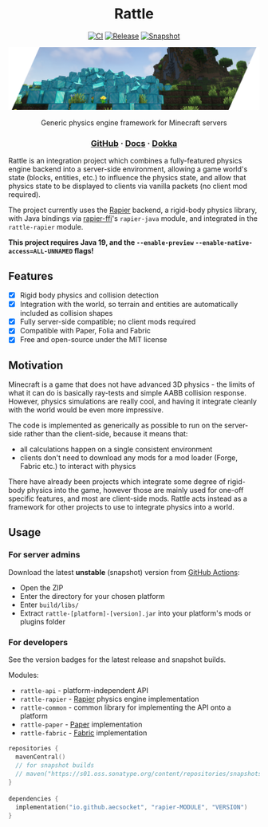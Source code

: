 <div align="center">

# Rattle
[![CI](https://img.shields.io/github/actions/workflow/status/aecsocket/rattle/build.yml)](https://github.com/aecsocket/rattle/actions/workflows/build.yml)
[![Release](https://img.shields.io/maven-central/v/io.github.aecsocket/rattle-api?label=release)](https://central.sonatype.com/artifact/io.github.aecsocket/rattle-api)
[![Snapshot](https://img.shields.io/nexus/s/io.github.aecsocket/rattle-api?label=snapshot&server=https%3A%2F%2Fs01.oss.sonatype.org)](https://central.sonatype.com/artifact/io.github.aecsocket/rattle-api)

![Banner](static/banner.png)

Generic physics engine framework for Minecraft servers

### [GitHub](https://github.com/aecsocket/rattle) · [Docs](https://aecsocket.github.io/rattle) · [Dokka](https://aecsocket.github.io/rattle/dokka)

</div>

Rattle is an integration project which combines a fully-featured physics engine backend into a
server-side environment, allowing a game world's state (blocks, entities, etc.) to influence the
physics state, and allow that physics state to be displayed to clients via vanilla packets (no
client mod required).

The project currently uses the [Rapier](https://github.com/dimforge/rapier) backend, a rigid-body
physics library, with Java bindings via [rapier-ffi](https://github.com/aecsocket/rapier-ffi)'s
`rapier-java` module, and integrated in the `rattle-rapier` module.

**This project requires Java 19, and the `--enable-preview` `--enable-native-access=ALL-UNNAMED`
flags!** 

## Features

- [x] Rigid body physics and collision detection
- [x] Integration with the world, so terrain and entities are automatically included as collision
  shapes
- [x] Fully server-side compatible; no client mods required
- [x] Compatible with Paper, Folia and Fabric
- [x] Free and open-source under the MIT license

## Motivation

Minecraft is a game that does not have advanced 3D physics - the limits of what it can do is
basically ray-tests and simple AABB collision response. However, physics simulations are really
cool, and having it integrate cleanly with the world would be even more impressive.

The code is implemented as generically as possible to run on the server-side rather than the
client-side, because it means that:
- all calculations happen on a single consistent environment
- clients don't need to download any mods for a mod loader (Forge, Fabric etc.) to interact with
  physics

There have already been projects which integrate some degree of rigid-body physics into the game,
however those are mainly used for one-off specific features, and most are client-side mods. Rattle
acts instead as a framework for other projects to use to integrate physics into a world.

## Usage

### For server admins

<!-- Install the latest **stable** version from: (todo) -->

Download the latest **unstable** (snapshot) version from
[GitHub Actions](https://nightly.link/aecsocket/rattle/workflows/build/main/rattle.zip):
- Open the ZIP
- Enter the directory for your chosen platform
- Enter `build/libs/`
- Extract `rattle-[platform]-[version].jar` into your platform's mods or plugins folder

### For developers

See the version badges for the latest release and snapshot builds.

Modules:
- `rattle-api` - platform-independent API
- `rattle-rapier` - [Rapier](https://github.com/dimforge/rapier) physics engine implementation
- `rattle-common` - common library for implementing the API onto a platform
- `rattle-paper` - [Paper](https://papermc.io) implementation
- `rattle-fabric` - [Fabric](https://fabricmc.net) implementation

```kotlin
repositories {
  mavenCentral()
  // for snapshot builds
  // maven("https://s01.oss.sonatype.org/content/repositories/snapshots/")
}

dependencies {
  implementation("io.github.aecsocket", "rapier-MODULE", "VERSION")
}
```
